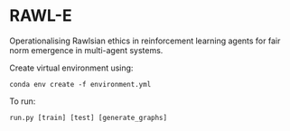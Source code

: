 # RAWL-E
Operationalising Rawlsian ethics in reinforcement learning agents for fair norm emergence in multi-agent systems.

Create virtual environment using: 

`conda env create -f environment.yml`

To run:

`run.py [train] [test] [generate_graphs]`
